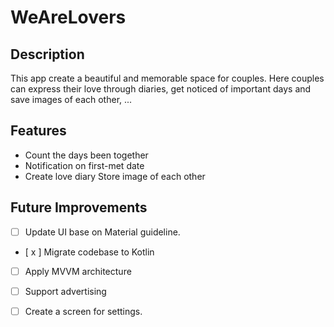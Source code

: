 # WeAreLovers
## Description
This app create a beautiful and memorable space for couples. Here couples can express their love through diaries, get noticed of important days and save images of each other, ...
## Features
- Count the days been together
- Notification on first-met date
- Create love diary
Store image of each other
## Future Improvements
- [ ] Update UI base on Material guideline.
- [ x ] Migrate codebase to Kotlin
- [ ] Apply MVVM architecture
- [ ] Support advertising
- [ ] Create a screen for settings.

